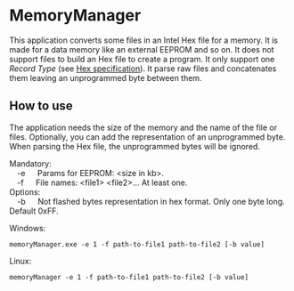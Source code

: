 # MemoryManager

This application converts some files in an Intel Hex file for a memory. It is made for a data memory like an external EEPROM and so on. It does not support files to build an Hex file to create a program. It only support one _Record Type_ (see [Hex specification](https://onlinedocs.microchip.com/oxy/GUID-C3F66E96-7CDD-47A0-9AB7-9068BADB46C0-en-US-3/GUID-DF9E479D-6BA8-49E3-A2A5-997BBA49D34D.html)). It parse raw files and concatenates them leaving an unprogrammed byte between them.

## How to use

The application needs the size of the memory and the name of the file or files. Optionally, you can add the representation of an unprogrammed byte. When parsing the Hex file, the unprogrammed bytes will be ignored.

Mandatory:  
&emsp;-e &emsp; Params for EEPROM: \<size in kb\>.  
&emsp;-f &emsp; File names: \<file1\> \<file2\>... At least one.  
Options:  
&emsp;-b &emsp; Not flashed bytes representation in hex format. Only one byte long. Default 0xFF.  

Windows:

    memoryManager.exe -e 1 -f path-to-file1 path-to-file2 [-b value]

Linux:

    memoryManager -e 1 -f path-to-file1 path-to-file2 [-b value]